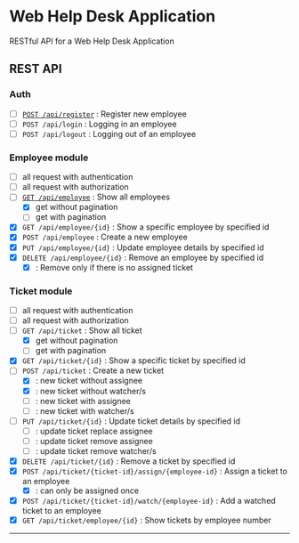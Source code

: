 # Web Help Desk Application
RESTful API for a Web Help Desk Application

## REST API 

### Auth

- [ ] [`POST /api/register`](./ENDPOINTS.md#1-register-new-employee) : Register new employee
- [ ] `POST /api/login` : Logging in an employee
- [ ] `POST /api/logout` : Logging out of an employee

### Employee module

- [ ] all request with authentication
- [ ] all request with authorization
- [ ] [`GET /api/employee`](./ENDPOINTS.md#4-show-all-employees) : Show all employees
  - [x] get without pagination
  - [ ] get with pagination
- [x] `GET /api/employee/{id}` : Show a specific employee by specified id
- [x] `POST /api/employee` : Create a new employee
- [x] `PUT /api/employee/{id}` : Update employee details by specified id
- [x] `DELETE /api/employee/{id}` : Remove an employee by specified id
  - [x] : Remove only if there is no assigned ticket

### Ticket module

- [ ] all request with authentication
- [ ] all request with authorization
- [ ] `GET /api/ticket` : Show all ticket
  - [x] get without pagination
  - [ ] get with pagination
- [x] `GET /api/ticket/{id}` : Show a specific ticket by specified id
- [ ] `POST /api/ticket` : Create a new ticket
  - [x] : new ticket without assignee
  - [x] : new ticket without watcher/s
  - [ ] : new ticket with assignee
  - [ ] : new ticket with watcher/s
- [ ] `PUT /api/ticket/{id}` : Update ticket details by specified id
  - [ ] : update ticket replace assignee
  - [ ] : update ticket remove assignee
  - [ ] : update ticket remove watcher/s
- [x] `DELETE /api/ticket/{id}` : Remove a ticket by specified id
- [x] `POST /api/ticket/{ticket-id}/assign/{employee-id}` : Assign a ticket to an employee
  - [x] : can only be assigned once
- [x] `POST /api/ticket/{ticket-id}/watch/{employee-id}` : Add a watched ticket to an employee
- [x] `GET /api/ticket/employee/{id}` : Show tickets by employee number

<hr/>
